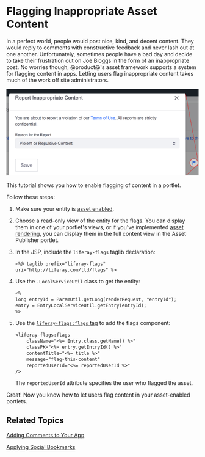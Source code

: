 # Flagging Inappropriate Asset Content [](id=flagging-inappropriate-asset-content)

In a perfect world, people would post nice, kind, and decent content. They would 
reply to comments with constructive feedback and never lash out at one another. 
Unfortunately, sometimes people have a bad day and decide to take their 
frustration out on Joe Bloggs in the form of an inappropriate post. No worries 
though, @product@'s asset framework supports a system for flagging content in 
apps. Letting users flag inappropriate content takes much of the work off site
administrators. 

![Figure 1: Flags for letting users mark objectionable content are enabled in the Message Boards portlet.](../../images/social-flags.png)

This tutorial shows you how to enable flagging of content in a portlet.

Follow these steps: 

1.  Make sure your entity is 
    [asset enabled](/develop/tutorials/-/knowledge_base/7-0/adding-updating-and-deleting-assets-for-custom-entities).

2.  Choose a read-only view of the entity for the flags. You can display 
    them in one of your portlet's views, or if you've implemented 
    [asset rendering](/develop/tutorials/-/knowledge_base/7-0/rendering-an-asset), 
    you can display them in the full content view in the Asset Publisher 
    portlet. 

3.  In the JSP, include the `liferay-flags` taglib declaration:

        <%@ taglib prefix="liferay-flags" uri="http://liferay.com/tld/flags" %>

4.  Use the `-LocalServiceUtil` class to get the entity:

        <%
        long entryId = ParamUtil.getLong(renderRequest, "entryId");
        entry = EntryLocalServiceUtil.getEntry(entryId);
        %>

5.  Use the [`liferay-flags:flags` tag](@app-ref@/collaboration/latest/taglibdocs/liferay-flags/flags.html) 
    to add the flags component:

        <liferay-flags:flags
        	className="<%= Entry.class.getName() %>"
        	classPK="<%= entry.getEntryId() %>"
        	contentTitle="<%= title %>"
        	message="flag-this-content"
        	reportedUserId="<%= reportedUserId %>"
        />

    The `reportedUserId` attribute specifies the user who flagged the asset.

Great! Now you know how to let users flag content in your asset-enabled portlets. 

## Related Topics [](id=related-topics)

[Adding Comments to Your App](/develop/tutorials/-/knowledge_base/7-0/adding-comments-to-your-app)

[Applying Social Bookmarks](/develop/tutorials/-/knowledge_base/7-0/applying-social-bookmarks)
